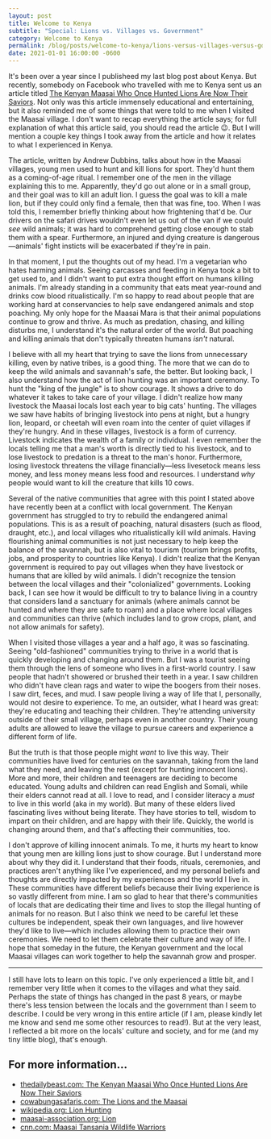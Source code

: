 ```yaml
---
layout: post
title: Welcome to Kenya
subtitle: "Special: Lions vs. Villages vs. Government"
category: Welcome to Kenya
permalink: /blog/posts/welcome-to-kenya/lions-versus-villages-versus-government/
date: 2021-01-01 16:00:00 -0600
---
```


It's been over a year since I publisheed my last blog post about Kenya. But recently, somebody on Facebook who travelled with me to Kenya sent us an article titled [The Kenyan Maasai Who Once Hunted Lions Are Now Their Saviors](https://www.thedailybeast.com/the-kenyan-maasai-who-once-hunted-lions-are-now-their-saviors). Not only was this article immensely educational and entertaining, but it also reminded me of some things that were told to me when I visited the Maasai village. I don't want to recap everything the article says; for full explanation of what this article said, you should read the article 😉. But I will mention a couple key things I took away from the article and how it relates to what I experienced in Kenya.

The article, written by Andrew Dubbins, talks about how in the Maasai villages, young men used to hunt and kill lions for sport. They'd hunt them as a coming-of-age ritual. I remember one of the men in the village explaining this to me. Apparently, they'd go out alone or in a small group, and their goal was to kill an adult lion. I guess the goal was to kill a male lion, but if they could only find a female, then that was fine, too. When I was told this, I remember briefly thinking about how frightening that'd be. Our drivers on the safari drives wouldn't even let us out of the van if we could _see_ wild animals; it was hard to comprehend getting close enough to stab them with a spear. Furthermore, an injured and dying creature is dangerous—animals' fight insticts will be exacerbated if they're in pain.

In that moment, I put the thoughts out of my head. I'm a vegetarian who hates harming animals. Seeing carcasses and feeding in Kenya took a bit to get used to, and I didn't want to put extra thought effort on humans killing animals. I'm already standing in a community that eats meat year-round and drinks cow blood ritualistically. I'm so happy to read about people that are working hard at conservancies to help save endangered animals and stop poaching. My only hope for the Maasai Mara is that their animal populations continue to grow and thrive. As much as predation, chasing, and killing disturbs me, I understand it's the natural order of the world. But poaching and killing animals that don't typically threaten humans _isn't_ natural.

I believe with all my heart that trying to save the lions from unnecessary killing, even by native tribes, is a good thing. The more that we can do to keep the wild animals and savannah's safe, the better. But looking back, I also understand how the act of lion hunting was an important ceremony. To hunt the "king of the jungle" is to show courage. It shows a drive to do whatever it takes to take care of your village. I didn't realize how many livestock the Maasai locals lost each year to big cats' hunting. The villages we saw have habits of bringing livestock into pens at night, but a hungry lion, leopard, or cheetah will even roam into the center of quiet villages if they're hungry. And in these villages, livestock is a form of currency. Livestock indicates the wealth of a family or individual. I even remember the locals telling me that a man's worth is directly tied to his livestock, and to lose livestock to predation is a threat to the man's honor. Furthermore, losing livestock threatens the village financially—less livesetock means less money, and less money means less food and resources. I understand _why_ people would want to kill the creature that kills 10 cows.

Several of the native communities that agree with this point I stated above have recently been at a conflict with local government. The Kenyan government has struggled to try to rebuild the endangered animal populations. This is as a result of poaching, natural disasters (such as flood, draught, etc.), and local villages who ritualistically kill wild animals. Having flourishing animal communities is not just necessary to help keep the balance of the savannah, but is also vital to tourism (tourism brings profits, jobs, and prosperity to countries like Kenya). I didn't realize that the Kenyan government is required to pay out villages when they have livestock or humans that are killed by wild animals. I didn't recognize the tension between the local villages and their "colonialized" governments. Looking back, I can see how it would be difficult to try to balance living in a country that considers land a sanctuary for animals (where animals cannot be hunted and where they are safe to roam) and a place where local villages and communities can thrive (which includes land to grow crops, plant, and not allow animals for safety).

When I visited those villages a year and a half ago, it was so fascinating. Seeing "old-fashioned" communities trying to thrive in a world that is quickly developing and changing around them. But I was a tourist seeing them through the lens of someone who lives in a first-world country. I saw people that hadn't showered or brushed their teeth in a year. I saw children who didn't have clean rags and water to wipe the boogers from their noses. I saw dirt, feces, and mud. I saw people living a way of life that I, personally, would not desire to experience. To me, an outsider, what I heard was great: they're educating and teaching their children. They're attending university outside of their small village, perhaps even in another country. Their young adults are allowed to leave the village to pursue careers and experience a different form of life.

But the truth is that those people might _want_ to live this way. Their communities have lived for centuries on the savannah, taking from the land what they need, and leaving the rest (except for hunting innocent lions). More and more, their children and teenagers are deciding to become educated. Young adults and children can read English and Somali, while their elders cannot read at all. I love to read, and I consider literacy a _must_ to live in this world (aka in my world). But many of these elders lived fascinating lives without being literate. They have stories to tell, wisdom to impart on their children, and are happy with their life. Quickly, the world is changing around them, and that's affecting their communities, too.

I don't approve of killing innocent animals. To me, it hurts my heart to know that young men are killing lions just to show courage. But I understand more about why they did it. I understand that their foods, rituals, ceremonies, and practices aren't anything like I've experienced, and my personal beliefs and thoughts are directly impacted by my experiences and the world I live in. These communities have different beliefs because their living experience is so vastly different from mine. I am so glad to hear that there's communities of locals that are dedicating their time and lives to stop the illegal hunting of animals for no reason. But I also think we need to be careful let these cultures be independent, speak their own languages, and live however they'd like to live—which includes allowing them to practice their own ceremonies. We need to let them celebrate their culture and way of life. I hope that someday in the future, the Kenyan government and the local Maasai villages can work together to help the savannah grow and prosper.

---

I still have lots to learn on this topic. I've only experienced a little bit, and I remember very little when it comes to the villages and what they said. Perhaps the state of things has changed in the past 8 years, or maybe there's less tension between the locals and the government than I seem to describe. I could be very wrong in this entire article (if I am, please kindly let me know and send me some other resources to read!). But at the very least, I reflected a bit more on the locals' culture and society, and for me (and my tiny little blog), that's enough.

## For more information...

* [thedailybeast.com: The Kenyan Maasai Who Once Hunted Lions Are Now Their Saviors](https://www.thedailybeast.com/the-kenyan-maasai-who-once-hunted-lions-are-now-their-saviors)
* [cowabungasafaris.com: The Lions and the Maasai](http://www.cowabungasafaris.com/pdf_news/Kenya.pdf)
* [wikipedia.org: Lion Hunting](https://en.wikipedia.org/wiki/Lion_hunting#Maasai_lion_hunting)
* [maasai-association.org: Lion](http://www.maasai-association.org/lion.html)
* [cnn.com: Maasai Tansania Wildlife Warriors](https://www.cnn.com/2017/02/07/africa/maasai-tanzania-wildlife-warriors/index.html)
